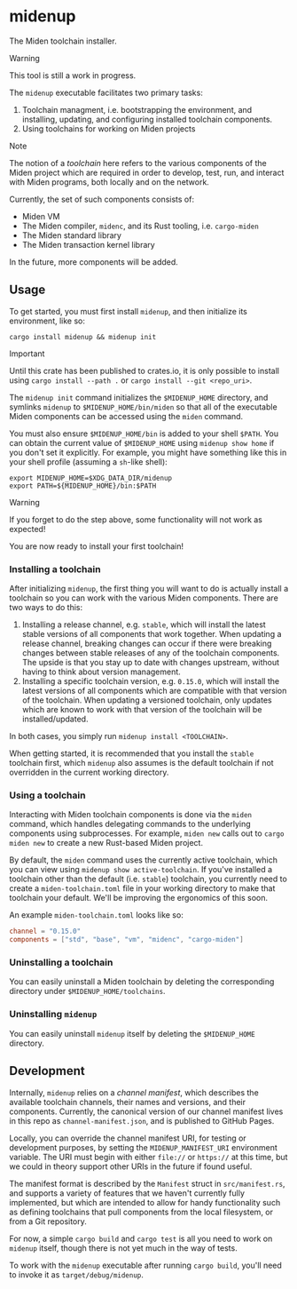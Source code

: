 # midenup

The Miden toolchain installer.

> [!WARNING]
> This tool is still a work in progress.

The `midenup` executable facilitates two primary tasks:

1. Toolchain managment, i.e. bootstrapping the environment, and installing, updating, and configuring installed toolchain components.
2. Using toolchains for working on Miden projects

> [!NOTE]
> The notion of a _toolchain_ here refers to the various components of the Miden
> project which are required in order to develop, test, run, and interact with
> Miden programs, both locally and on the network.
>
> Currently, the set of such components consists of:
>
> * Miden VM
> * The Miden compiler, `midenc`, and its Rust tooling, i.e. `cargo-miden`
> * The Miden standard library
> * The Miden transaction kernel library
>
> In the future, more components will be added.

## Usage

To get started, you must first install `midenup`, and then initialize its
environment, like so:

```
cargo install midenup && midenup init
```

> [!IMPORTANT]
> Until this crate has been published to crates.io, it is only possible to
> install using `cargo install --path .` or `cargo install --git <repo_uri>`.

The `midenup init` command initializes the `$MIDENUP_HOME` directory, and symlinks `midenup` to `$MIDENUP_HOME/bin/miden` so that all of the executable Miden components can be accessed using the `miden` command.

You must also ensure `$MIDENUP_HOME/bin` is added to your shell `$PATH`. You can obtain the current value of `$MIDENUP_HOME` using `midenup show home` if you don't set it explicitly. For example, you might have something like this in your shell profile (assuming a `sh`-like shell):

```
export MIDENUP_HOME=$XDG_DATA_DIR/midenup
export PATH=${MIDENUP_HOME}/bin:$PATH
```

> [!WARNING]
> If you forget to do the step above, some functionality will not work as
> expected!

You are now ready to install your first toolchain!

### Installing a toolchain

After initializing `midenup`, the first thing you will want to do is actually
install a toolchain so you can work with the various Miden components. There
are two ways to do this:

1. Installing a release channel, e.g. `stable`, which will install the latest
stable versions of all components that work together. When updating a release
channel, breaking changes can occur if there were breaking changes between
stable releases of any of the toolchain components. The upside is that you
stay up to date with changes upstream, without having to think about version
management.
2. Installing a specific toolchain version, e.g. `0.15.0`, which will install
the latest versions of all components which are compatible with that version of
the toolchain. When updating a versioned toolchain, only updates which are known
to work with that version of the toolchain will be installed/updated.

In both cases, you simply run `midenup install <TOOLCHAIN>`.

When getting started, it is recommended that you install the `stable` toolchain
first, which `midenup` also assumes is the default toolchain if not overridden
in the current working directory.

### Using a toolchain

Interacting with Miden toolchain components is done via the `miden` command, which handles delegating commands to the underlying components using subprocesses. For example, `miden new` calls out to `cargo miden new` to create a new Rust-based Miden project.

By default, the `miden` command uses the currently active toolchain, which you can view using `midenup show active-toolchain`. If you've installed a toolchain other than the default (i.e. `stable`) toolchain, you currently need to create a `miden-toolchain.toml` file in your working directory to make that toolchain your default. We'll be improving the ergonomics of this soon.

An example `miden-toolchain.toml` looks like so:

```toml
channel = "0.15.0"
components = ["std", "base", "vm", "midenc", "cargo-miden"]
```

### Uninstalling a toolchain

You can easily uninstall a Miden toolchain by deleting the corresponding directory under `$MIDENUP_HOME/toolchains`.

### Uninstalling `midenup`

You can easily uninstall `midenup` itself by deleting the `$MIDENUP_HOME` directory.

## Development

Internally, `midenup` relies on a _channel manifest_, which describes the available toolchain channels, their names and versions, and their components. Currently, the canonical version of our channel manifest lives in this repo as `channel-manifest.json`, and is published to GitHub Pages.

Locally, you can override the channel manifest URI, for testing or development purposes, by setting the `MIDENUP_MANIFEST_URI` environment variable. The URI must begin with either `file://` or `https://` at this time, but we could in theory support other URIs in the future if found useful.

The manifest format is described by the `Manifest` struct in `src/manifest.rs`, and supports a variety of features that we haven't currently fully implemented, but which are intended to allow for handy functionality such as defining toolchains that pull components from the local filesystem, or from a Git repository.

For now, a simple `cargo build` and `cargo test` is all you need to work on `midenup` itself, though there is not yet much in the way of tests.

To work with the `midenup` executable after running `cargo build`, you'll need to invoke it as `target/debug/midenup`.
